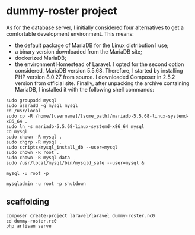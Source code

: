 # dummy-roster project

As for the database server, I initially considered four alternatives to get a comfortable development environment.
This means:
* the default package of MariaDB for the Linux distribution I use;
* a binary version downloaded from the MariaDB site;
* dockerized MariaDB;
* the environment Homestead of Laravel.
I opted for the second option considered, MariaDB version 5.5.68.
Therefore, I started by installing PHP version 8.0.27 from source.
I downloaded Composer in 2.5.2 version from official site.
Finally, after unpacking the archive containing MariaDB, I installed it with the following shell commands:

```shell
sudo groupadd mysql
sudo useradd -g mysql mysql
cd /usr/local
sudo cp -R /home/[username]/[some_path]/mariadb-5.5.68-linux-systemd-x86_64 .
sudo ln -s mariadb-5.5.68-linux-systemd-x86_64 mysql
cd mysql
sudo chown -R mysql .
sudo chgrp -R mysql .
sudo scripts/mysql_install_db --user=mysql
sudo chown -R root .
sudo chown -R mysql data
sudo /usr/local/mysql/bin/mysqld_safe --user=mysql &

mysql -u root -p

mysqladmin -u root -p shutdown
```

## scaffolding

```shell
composer create-project laravel/laravel dummy-roster.rc0
cd dummy-roster.rc0
php artisan serve
```
